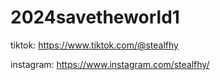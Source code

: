 # 2024savetheworld1

tiktok: https://www.tiktok.com/@stealfhy

instagram: https://www.instagram.com/stealfhy/
